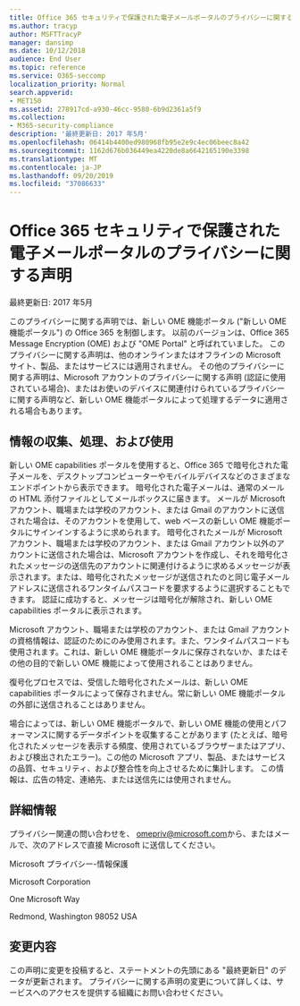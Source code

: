 ```yaml
---
title: Office 365 セキュリティで保護された電子メールポータルのプライバシーに関する声明
ms.author: tracyp
author: MSFTTracyP
manager: dansimp
ms.date: 10/12/2018
audience: End User
ms.topic: reference
ms.service: O365-seccomp
localization_priority: Normal
search.appverid:
- MET150
ms.assetid: 278917cd-a930-46cc-9580-6b9d2361a5f9
ms.collection:
- M365-security-compliance
description: '最終更新日: 2017 年5月'
ms.openlocfilehash: 06414b4400ed980968fb95e2e9c4ec06beec8a42
ms.sourcegitcommit: 1162d676b036449ea4220de8a6642165190e3398
ms.translationtype: MT
ms.contentlocale: ja-JP
ms.lasthandoff: 09/20/2019
ms.locfileid: "37086633"
---
```

# <a name="privacy-statement-for-office-365-secure-email-portal"></a>Office 365 セキュリティで保護された電子メールポータルのプライバシーに関する声明

最終更新日: 2017 年5月
  
このプライバシーに関する声明では、新しい OME 機能ポータル ("新しい OME 機能ポータル") の Office 365 を制御します。 以前のバージョンは、Office 365 Message Encryption (OME) および "OME Portal" と呼ばれていました。 このプライバシーに関する声明は、他のオンラインまたはオフラインの Microsoft サイト、製品、またはサービスには適用されません。 その他のプライバシーに関する声明は、Microsoft アカウントのプライバシーに関する声明 (認証に使用されている場合)、またはお使いのデバイスに関連付けられているプライバシーに関する声明など、新しい OME 機能ポータルによって処理するデータに適用される場合もあります。
  
## <a name="collection-processing-and-use-of-your-information"></a>情報の収集、処理、および使用

新しい OME capabilities ポータルを使用すると、Office 365 で暗号化された電子メールを、デスクトップコンピューターやモバイルデバイスなどのさまざまなエンドポイントから表示できます。 暗号化された電子メールは、通常のメールの HTML 添付ファイルとしてメールボックスに届きます。 メールが Microsoft アカウント、職場または学校のアカウント、または Gmail のアカウントに送信された場合は、そのアカウントを使用して、web ベースの新しい OME 機能ポータルにサインインするように求められます。 暗号化されたメールが Microsoft アカウント、職場または学校のアカウント、または Gmail アカウント以外のアカウントに送信された場合は、Microsoft アカウントを作成し、それを暗号化されたメッセージの送信先のアカウントに関連付けるように求めるメッセージが表示されます。または、暗号化されたメッセージが送信されたのと同じ電子メールアドレスに送信されるワンタイムパスコードを要求するように選択することもできます。 認証に成功すると、メッセージは暗号化が解除され、新しい OME capabilities ポータルに表示されます。
  
Microsoft アカウント、職場または学校のアカウント、または Gmail アカウントの資格情報は、認証のためにのみ使用されます。また、ワンタイムパスコードも使用されます。これは、新しい OME 機能ポータルに保存されないか、またはその他の目的で新しい OME 機能によって使用されることはありません。
  
復号化プロセスでは、受信した暗号化されたメールは、新しい OME capabilities ポータルによって保存されません。常に新しい OME 機能ポータルの外部に送信されることはありません。
  
場合によっては、新しい OME 機能ポータルで、新しい OME 機能の使用とパフォーマンスに関するデータポイントを収集することがあります (たとえば、暗号化されたメッセージを表示する頻度、使用されているブラウザーまたはアプリ、および検出されたエラー)。この他の Microsoft アプリ、製品、またはサービスの品質、セキュリティ、および整合性を向上させるために集計します。 この情報は、広告の特定、連絡先、または送信先には使用されません。
  
## <a name="for-more-information"></a>詳細情報

プライバシー関連の問い合わせを、 [omepriv@microsoft.com](mailto:omepriv@microsoft.com)から、またはメールで、次のアドレスで直接 Microsoft に送信してください。
  
Microsoft プライバシー-情報保護
  
Microsoft Corporation
  
One Microsoft Way
  
Redmond, Washington 98052 USA
  
## <a name="changes"></a>変更内容

この声明に変更を投稿すると、ステートメントの先頭にある "最終更新日" のデータが更新されます。 プライバシーに関する声明の変更について詳しくは、サービスへのアクセスを提供する組織にお問い合わせください。
  

